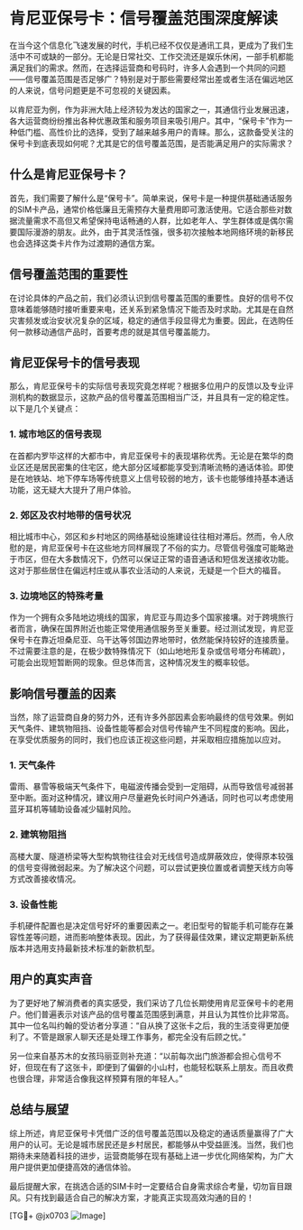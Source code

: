# 肯尼亚保号卡：信号覆盖范围深度解读

在当今这个信息化飞速发展的时代，手机已经不仅仅是通讯工具，更成为了我们生活中不可或缺的一部分。无论是日常社交、工作交流还是娱乐休闲，一部手机都能满足我们的需求。然而，在选择运营商和号码时，许多人会遇到一个共同的问题——信号覆盖范围是否足够广？特别是对于那些需要经常出差或者生活在偏远地区的人来说，信号问题更是不可忽视的关键因素。

以肯尼亚为例，作为非洲大陆上经济较为发达的国家之一，其通信行业发展迅速，各大运营商纷纷推出各种优惠政策和服务项目来吸引用户。其中，“保号卡”作为一种低门槛、高性价比的选择，受到了越来越多用户的青睐。那么，这款备受关注的保号卡到底表现如何呢？尤其是它的信号覆盖范围，是否能满足用户的实际需求？

## 什么是肯尼亚保号卡？

首先，我们需要了解什么是“保号卡”。简单来说，保号卡是一种提供基础通话服务的SIM卡产品，通常价格低廉且无需预存大量费用即可激活使用。它适合那些对数据流量需求不高但又希望保持电话畅通的人群，比如老年人、学生群体或是偶尔需要国际漫游的朋友。此外，由于其灵活性强，很多初次接触本地网络环境的新移民也会选择这类卡片作为过渡期的通信方案。

## 信号覆盖范围的重要性

在讨论具体的产品之前，我们必须认识到信号覆盖范围的重要性。良好的信号不仅意味着能够随时接听重要来电，还关系到紧急情况下能否及时求助。尤其是在自然灾害频发或治安状况复杂的区域，稳定的通信手段显得尤为重要。因此，在选购任何一款移动通信产品时，首要考虑的就是其信号覆盖能力。

## 肯尼亚保号卡的信号表现

那么，肯尼亚保号卡的实际信号表现究竟怎样呢？根据多位用户的反馈以及专业评测机构的数据显示，这款产品的信号覆盖范围相当广泛，并且具有一定的稳定性。以下是几个关键点：

### 1. 城市地区的信号表现
在首都内罗毕这样的大都市中，肯尼亚保号卡的表现堪称优秀。无论是在繁华的商业区还是居民密集的住宅区，绝大部分区域都能享受到清晰流畅的通话体验。即使是在地铁站、地下停车场等传统意义上信号较弱的地方，该卡也能够维持基本通话功能，这无疑大大提升了用户体验。

### 2. 郊区及农村地带的信号状况
相比城市中心，郊区和乡村地区的网络基础设施建设往往相对滞后。然而，令人欣慰的是，肯尼亚保号卡在这些地方同样展现了不俗的实力。尽管信号强度可能略逊于市区，但在大多数情况下，仍然可以保证正常的语音通话和短信发送接收功能。这对于那些居住在偏远村庄或从事农业活动的人来说，无疑是一个巨大的福音。

### 3. 边境地区的特殊考量
作为一个拥有众多陆地边境线的国家，肯尼亚与周边多个国家接壤。对于跨境旅行者而言，确保在国界附近也能正常使用通信服务至关重要。经过测试发现，肯尼亚保号卡在靠近坦桑尼亚、乌干达等邻国边界地带时，依然能保持较好的连接质量。不过需要注意的是，在极少数特殊情况下（如山地地形复杂或信号塔分布稀疏），可能会出现短暂断网的现象。但总体而言，这种情况发生的概率较低。

## 影响信号覆盖的因素

当然，除了运营商自身的努力外，还有许多外部因素会影响最终的信号效果。例如天气条件、建筑物阻挡、设备性能等都会对信号传输产生不同程度的影响。因此，在享受优质服务的同时，我们也应该正视这些问题，并采取相应措施加以应对。

### 1. 天气条件
雷雨、暴雪等极端天气条件下，电磁波传播会受到一定阻碍，从而导致信号减弱甚至中断。面对这种情况，建议用户尽量避免长时间户外通话，同时也可以考虑使用蓝牙耳机等辅助设备减少辐射风险。

### 2. 建筑物阻挡
高楼大厦、隧道桥梁等大型构筑物往往会对无线信号造成屏蔽效应，使得原本较强的信号变得微弱起来。为了解决这个问题，可以尝试更换位置或者调整天线方向等方式改善接收情况。

### 3. 设备性能
手机硬件配置也是决定信号好坏的重要因素之一。老旧型号的智能手机可能存在兼容性差等问题，进而影响整体表现。因此，为了获得最佳效果，建议定期更新系统版本并选用支持最新技术标准的新款机型。

## 用户的真实声音

为了更好地了解消费者的真实感受，我们采访了几位长期使用肯尼亚保号卡的老用户。他们普遍表示对该产品的信号覆盖范围感到满意，并且认为其性价比非常高。其中一位名叫约翰的受访者分享道：“自从换了这张卡之后，我的生活变得更加便利了。不管是跟家人聊天还是处理工作事务，都完全没有后顾之忧。”

另一位来自基苏木的女孩玛丽亚则补充道：“以前每次出门旅游都会担心信号不好，但现在有了这张卡，即便到了偏僻的小山村，也能轻松联系上朋友。而且收费也很合理，非常适合像我这样预算有限的年轻人。”

## 总结与展望

综上所述，肯尼亚保号卡凭借广泛的信号覆盖范围以及稳定的通话质量赢得了广大用户的认可。无论是城市居民还是乡村居民，都能够从中受益匪浅。当然，我们也期待未来随着科技的进步，运营商能够在现有基础上进一步优化网络架构，为广大用户提供更加便捷高效的通信体验。

最后提醒大家，在挑选合适的SIM卡时一定要结合自身需求综合考量，切勿盲目跟风。只有找到最适合自己的解决方案，才能真正实现高效沟通的目的！

[TG💪+ @jx0703 ![Image](https://github.com/user-attachments/assets/dbca1d08-cadb-493c-b0ec-ad6f7a83f270)]